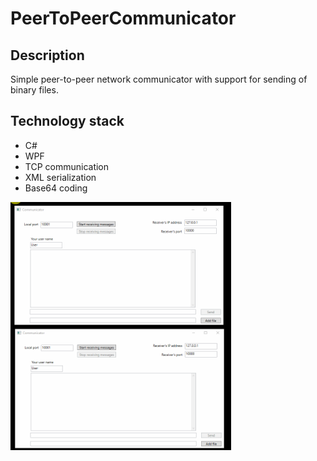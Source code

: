 # PeerToPeerCommunicator

## Description
Simple peer-to-peer network communicator with support for sending of binary files.

## Technology stack
- C#
- WPF
- TCP communication
- XML serialization
- Base64 coding

<img src="images/PeerToPeerCommunicator.gif" alt="PeerToPeerCommunicator" width="70%"/>


